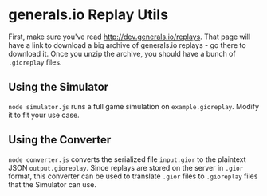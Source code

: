 # generals.io Replay Utils

First, make sure you've read http://dev.generals.io/replays. That page will have a link to download a big archive of generals.io replays - go there to download it. Once you unzip the archive, you should have a bunch of `.gioreplay` files.


## Using the Simulator

`node simulator.js` runs a full game simulation on `example.gioreplay`. Modify it to fit your use case.


## Using the Converter

`node converter.js` converts the serialized file `input.gior` to the plaintext JSON `output.gioreplay`. Since replays are stored on the server in `.gior` format, this converter can be used to translate `.gior` files to `.gioreplay` files that the Simulator can use.